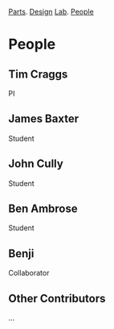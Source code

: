 [Parts](./parts.md). [Design](./design.md) [Lab](https://craggs-lab.com/). [People](./people.md) 
# People

## Tim Craggs
PI
## James Baxter
Student
## John Cully 
Student
## Ben Ambrose
Student
## Benji
Collaborator
## Other Contributors 
...
